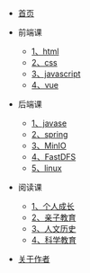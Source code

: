 <!-- _navbar.md -->

* [首页](/README)

* 前端课
    * [1、html](web/html.md)
    * [2、css](web/css.md)
    * [3、javascript](web/javascript.md)
    * [4、vue](web/vue.md)

* 后端课
    * [1、javase](server/javase.md)
    * [2、spring](server/spring.md)
    * [3、MinIO](server/minio/MinIO入门.md)
    * [4、FastDFS](server/FastDFS.md)
    * [5、linux](server/linux/搭建linux环境.md)

* 阅读课
    * [1、个人成长](book/个人成长/书本1.md)
    * [2、亲子教育](book/亲子教育/书本1.md)
    * [3、人文历史](book/人文历史/书本1.md)
    * [4、科学教育](book/科学教育/书本1.md)

* [关于作者](/about)

